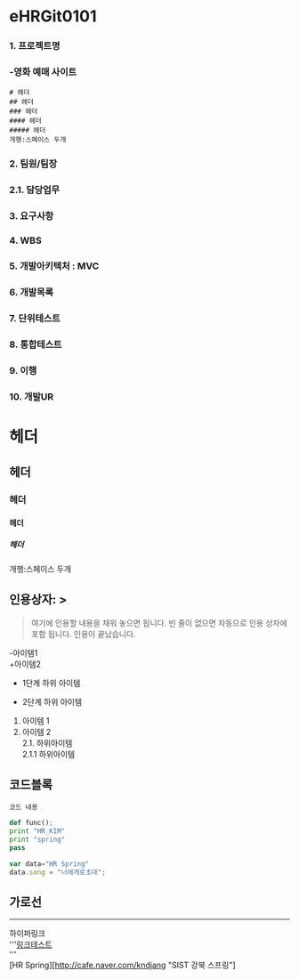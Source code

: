 # eHRGit0101
### 1. 프로젝트명
###  -영화 예매 사이트  
    # 헤더
    ## 헤더
    ### 헤더
    #### 헤더
    ##### 헤더
    개행:스페이스 두개  
### 2. 팀원/팀장  
###   
### 2.1. 담당업무  
###   
### 3. 요구사항  
###   
### 4. WBS  
### 
### 5. 개발아키텍처 : MVC  
###   
### 6. 개발목록  
###   
### 7. 단위테스트  
###   
### 8. 통합테스트  
###   
### 9. 이행  
###   
### 10. 개발UR  


# 헤더
## 헤더
### 헤더
#### 헤더
##### 헤더
개행:스페이스 두개    

## 인용상자: >
>여기에  인용할 내용을 채워 놓으면 됩니다.
빈 줄이 없으면 자동으로 인용 상자에 포함 됩니다.
인용이 끝났습니다.


-아이템1  
+아이템2  
  - 1단계 하위 아이템  
  * 2단계 하위 아이템  
1. 아이템 1  
2. 아이템 2  
    2.1. 하위아이템  
        2.1.1 하위아이템  

## 코드블록
``` 프로그래밍 언어이름
코드 내용
```

```python
def func();
print "HR_KIM"
print "spring"
pass
```

```javascript
var data="HR Spring"
data.song = "너에게로초대";
```



가로선
---  
***  
하이퍼링크  
'''[링크테스트](URL)  
'''  
[HR Spring][http://cafe.naver.com/kndjang "SIST 강북 스프링"]  








